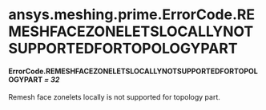 # ansys.meshing.prime.ErrorCode.REMESHFACEZONELETSLOCALLYNOTSUPPORTEDFORTOPOLOGYPART



#### ErrorCode.REMESHFACEZONELETSLOCALLYNOTSUPPORTEDFORTOPOLOGYPART *= 32*

Remesh face zonelets locally is not supported for topology part.

<!-- !! processed by numpydoc !! -->
